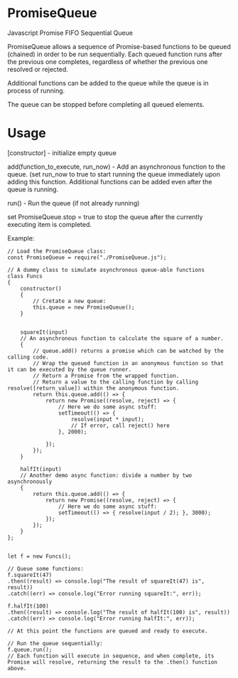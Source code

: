 # PromiseQueue
Javascript Promise FIFO Sequential Queue

PromiseQueue allows a sequence of Promise-based functions to be queued (chained) in order to be run sequentially.  Each queued function runs after the previous one completes, regardless of whether the previous one resolved or rejected.

Additional functions can be added to the queue while the queue is in process of running.

The queue can be stopped before completing all queued elements.

# Usage

[constructor] - initialize empty queue

add(function_to_execute, run_now) - Add an asynchronous function to the queue.  (set run_now to true to start running the queue immediately upon adding this function.  Additional functions can be added even after the queue is running.

run() - Run the queue (if not already running)

set PromiseQueue.stop = true to stop the queue after the currently executing item is completed.

Example:

	// Load the PromiseQueue class:
	const PromiseQueue = require("./PromiseQueue.js");

	// A dummy class to simulate asynchronous queue-able functions
	class Funcs
	{
		constructor()
		{
			// Cretate a new queue:
			this.queue = new PromiseQueue();
		}

		
		squareIt(input)
		// An asynchronous function to calculate the square of a number.
		{
			// queue.add() returns a promise which can be watched by the calling code.
			// Wrap the queued function in an anonymous function so that it can be executed by the queue runner.
			// Return a Promise from the wrapped function.
			// Return a value to the calling function by calling resolve([return_value]) within the anonymous function.
			return this.queue.add(() => {
				return new Promise((resolve, reject) => {
					// Here we do some async stuff:
					setTimeout(() => { 
						resolve(input * input); 
						// If error, call reject() here
					}, 2000);
					
				});
			});
		}

		halfIt(input)
		// Another demo async function: divide a number by two asynchronously
		{
			return this.queue.add(() => {
				return new Promise((resolve, reject) => {
					// Here we do some async stuff:
					setTimeout(() => { resolve(input / 2); }, 3000);
				});
			});
		}
	};


	let f = new Funcs();

	// Queue some functions:
	f.squareIt(47)
	.then((result) => console.log("The result of squareIt(47) is", result))
	.catch((err) => console.log("Error running squareIt:", err));

	f.halfIt(100)
	.then((result) => console.log("The result of halfIt(100) is", result))
	.catch((err) => console.log("Error running halfIt:", err));

	// At this point the functions are queued and ready to execute.

	// Run the queue sequentially:
	f.queue.run();
	// Each function will execute in sequence, and when complete, its Promise will resolve, returning the result to the .then() function above.
